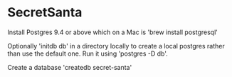 # SecretSanta

Install Postgres 9.4 or above which on a Mac is 'brew install postgresql'

Optionally 'initdb db' in a directory locally to create a local postgres rather than use the default one. Run it using 'postgres -D db'.

Create a database 'createdb secret-santa'

